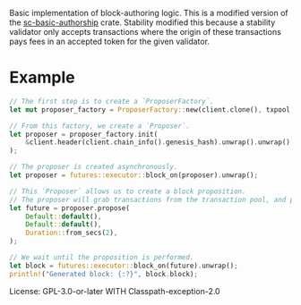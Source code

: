 Basic implementation of block-authoring logic. This is a modified version of the [sc-basic-authorship](https://github.com/paritytech/substrate/tree/master/client/basic-authorship) crate. Stability modified this because a stability validator only accepts transactions where the origin of these transactions pays fees in an accepted token for the given validator.

# Example

```rust
// The first step is to create a `ProposerFactory`.
let mut proposer_factory = ProposerFactory::new(client.clone(), txpool.clone(), None);

// From this factory, we create a `Proposer`.
let proposer = proposer_factory.init(
	&client.header(client.chain_info().genesis_hash).unwrap().unwrap(),
);

// The proposer is created asynchronously.
let proposer = futures::executor::block_on(proposer).unwrap();

// This `Proposer` allows us to create a block proposition.
// The proposer will grab transactions from the transaction pool, and put them into the block.
let future = proposer.propose(
	Default::default(),
	Default::default(),
	Duration::from_secs(2),
);

// We wait until the proposition is performed.
let block = futures::executor::block_on(future).unwrap();
println!("Generated block: {:?}", block.block);
```


License: GPL-3.0-or-later WITH Classpath-exception-2.0
